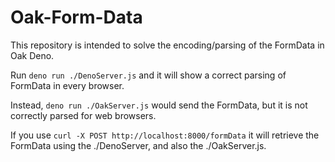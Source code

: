 # Oak-Form-Data
This repository is intended to solve the encoding/parsing of the FormData in Oak Deno.

Run `deno run ./DenoServer.js` and it will show a correct parsing of FormData in every browser.

Instead, `deno run ./OakServer.js` would send the FormData, but it is not correctly parsed for web browsers. 

If you use `curl -X POST http://localhost:8000/formData` it will retrieve the FormData using the ./DenoServer, and also the ./OakServer.js.